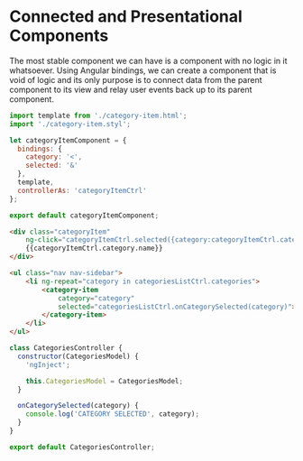 # Connected and Presentational Components

The most stable component we can have is a component with no logic in it whatsoever. Using Angular bindings, we can create a component that is void of logic and its only purpose is to connect data from the parent component to its view and relay user events back up to its parent component.

```javascript
import template from './category-item.html';
import './category-item.styl';

let categoryItemComponent = {
  bindings: {
    category: '<',
    selected: '&'
  },
  template,
  controllerAs: 'categoryItemCtrl'
};

export default categoryItemComponent;
```
```html
<div class="categoryItem"
	ng-click="categoryItemCtrl.selected({category:categoryItemCtrl.category})">
	{{categoryItemCtrl.category.name}}
</div>
```

```html
<ul class="nav nav-sidebar">
	<li ng-repeat="category in categoriesListCtrl.categories">
		<category-item
			category="category"
			selected="categoriesListCtrl.onCategorySelected(category)">
		</category-item>
	</li>
</ul>
```

```javascript
class CategoriesController {
  constructor(CategoriesModel) {
    'ngInject';

    this.CategoriesModel = CategoriesModel;
  }

  onCategorySelected(category) {
    console.log('CATEGORY SELECTED', category);
  }
}

export default CategoriesController;
```
